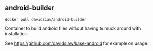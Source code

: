 android-builder
---------------

```
docker pull davidsiaw/android-builder
```

Container to build android files without having to muck around with installation.

See https://github.com/davidsiaw/base-android for example on usage.
